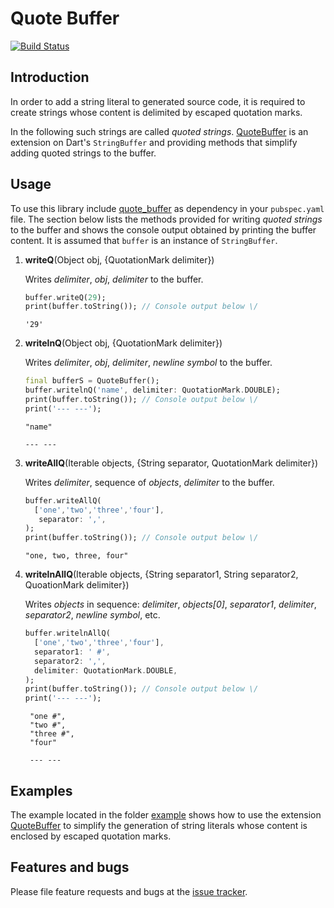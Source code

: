 # Quote Buffer
[![Build Status](https://travis-ci.com/simphotonics/quote_buffer.svg?branch=master)](https://travis-ci.com/simphotonics/quote_buffer)

## Introduction

In order to add a string literal to generated source code, it is required
to create strings whose content is delimited by escaped quotation marks.

In the following such strings are called *quoted strings*. [QuoteBuffer]
is an extension on Dart's `StringBuffer` and providing methods that simplify
adding quoted strings to the buffer.

## Usage

To use this library include [quote_buffer] as dependency in your `pubspec.yaml` file.
The section below lists the methods provided for writing *quoted strings* to the
buffer and shows the console output obtained by printing the buffer content.
It is assumed that `buffer` is an instance of `StringBuffer`.
1. **writeQ**(Object obj, {QuotationMark delimiter})

    Writes *delimiter*, *obj*, *delimiter* to the buffer.
    ```Dart
    buffer.writeQ(29);
    print(buffer.toString()); // Console output below \/
    ```
    ```Console
    '29'
    ```

2. **writelnQ**(Object obj, {QuotationMark delimiter})

    Writes *delimiter*, *obj*, *delimiter*, *newline symbol* to the buffer.
    ```Dart
    final bufferS = QuoteBuffer();
    buffer.writelnQ('name', delimiter: QuotationMark.DOUBLE);
    print(buffer.toString()); // Console output below \/
    print('--- ---');
    ```
    ```Console
    "name"

    --- ---
    ```
3. **writeAllQ**(Iterable objects, {String separator, QuotationMark delimiter})

    Writes *delimiter*, sequence of *objects*, *delimiter* to the buffer.
    ```Dart
    buffer.writeAllQ(
      ['one','two','three','four'],
       separator: ',',
    );
    print(buffer.toString()); // Console output below \/
    ```
    ```Console
    "one, two, three, four"
    ```

4. **writelnAllQ**(Iterable objects, {String separator1, String separator2, QuoationMark delimiter})

    Writes *objects* in sequence: *delimiter*, *objects[0]*, *separator1*, *delimiter*, *separator2*, *newline symbol*, etc.
    ```Dart
    buffer.writelnAllQ(
      ['one','two','three','four'],
      separator1: ' #',
      separator2: ',',
      delimiter: QuotationMark.DOUBLE,
    );
    print(buffer.toString()); // Console output below \/
    print('--- ---');
    ```
    ```Console
     "one #",
     "two #",
     "three #",
     "four"

     --- ---
    ```

## Examples

The example located in the folder [example] shows how to use the extension [QuoteBuffer] to simplify the generation of string literals whose content is enclosed by escaped quotation marks.

## Features and bugs

Please file feature requests and bugs at the [issue tracker].

[issue tracker]: https://github.com/simphotonics/quote_buffer/issues
[code_builder]: https://pub.dev/packages/code_builder
[example]: example
[QuoteBuffer]: https://pub.dev/packages/quote_buffer
[quote_buffer]: https://pub.dev/packages/quote_buffer